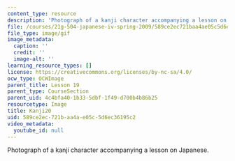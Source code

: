 ```yaml
---
content_type: resource
description: 'Photograph of a kanji character accompanying a lesson on Japanese. '
file: /courses/21g-504-japanese-iv-spring-2009/589ce2ec721baa4ae05c5d6ec36195c2_Kanji20.gif
file_type: image/gif
image_metadata:
  caption: ''
  credit: ''
  image-alt: ''
learning_resource_types: []
license: https://creativecommons.org/licenses/by-nc-sa/4.0/
ocw_type: OCWImage
parent_title: Lesson 19
parent_type: CourseSection
parent_uid: 4c4bfa40-1b33-5dbf-1f49-d700b4b86b25
resourcetype: Image
title: Kanji20
uid: 589ce2ec-721b-aa4a-e05c-5d6ec36195c2
video_metadata:
  youtube_id: null
---
```

Photograph of a kanji character accompanying a lesson on Japanese. 